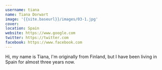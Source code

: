 ```yaml
---
username: tiana
name: Tiana Dorwart
image: '{{site.baseurl}}/images/03-1.jpg'
cover:
location: Spain
website: https://www.google.com
twitter: https://twitter.com
facebook: https://www.facebook.com
---
```

Hi, my name is Tiana, I'm originally from Finland, but I have been living in Spain for almost three years now.